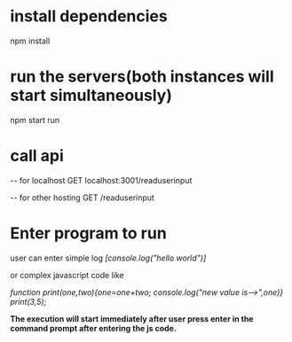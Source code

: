 # install dependencies
npm install

# run the servers(both instances will start simultaneously)
npm start run

# call api
-- for localhost
GET localhost:3001/readuserinput

-- for other hosting
GET <host>/readuserinput 

# Enter program to run
user can enter simple log *[console.log("hello world")]*

or complex javascript code like

*function print(one,two){one=one+two; console.log("new value is-->",one)} print(3,5);*

**The execution will start immediately after user press enter in the command prompt after entering the js code.**